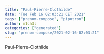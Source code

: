 ```yaml
---
title: "Paul-Pierre-Clothilde"
date: "Tue Feb 16 02:03:21 CET 2021"
tags: ["prenom-compose", "pipotron"]
author: m1ch3l
categories: ["generated"]
slug: "prenom-compose/2021-02-16-02:03:21"
---
```


Paul-Pierre-Clothilde
